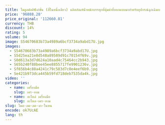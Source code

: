 ```yaml
---
title: โมดูลมัลติฟังก์ชั่น (สี่ในหนึ่งเดียว) ผลิตภัณฑ์น้ําหนักบรรทุกที่คุ้มค่าที่ออกแบบมาสําหรับอุปกรณ์ฉุกเฉินบนโดรน
price: '96888.28'
price_original: '112660.81'
currency: THB
discount: 14%
rating: 5
volume: 94
image: S54670683b73a4989a6bcf3734a9abd17U.jpg
images:
  - S54670683b73a4989a6bcf3734a9abd17U.jpg
  - S5d25ea21e8d548a89589d91c70154f69v.jpg
  - S0d613a3d7d624a10aad4c75464cc2b943.jpg
  - S65b240f88bee45ee8855717fe9901236v.jpg
  - Sf656b4c88a4241c79c583d7c0e4eef6b9.jpg
  - Se421b973dca445b59fd718deb7535da4k.jpg
video: ''
categories:
  - name: เครื่องมือ
    slug: เคร-องม
  - name: อะไหล่ เครื่องมือ
    slug: อะไหล-เคร-องม
slug: โมด-ลม-ลต-งก-ในหน
encode: ok7UcAE
lang: th
---
```

  